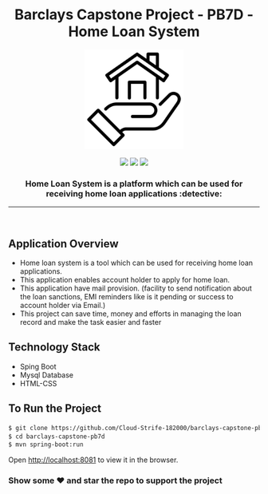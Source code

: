 
<h1 align="center">Barclays Capstone Project - PB7D - Home Loan System</h1>

<div align="center">

<img src="./loan.png" width=200px/>

<br>

[![](https://img.shields.io/badge/Made_with-Spring-red?style=for-the-badge&logo=spring)](https://spring.io/projects/spring-boot/ "Spring Boot")
[![](https://img.shields.io/badge/Made_with-Mysql-red?style=for-the-badge&logo=mysql)](https://dev.mysql.com/doc/ "Mysql")
[![](https://img.shields.io/badge/IDE-Visual_Studio_Code-red?style=for-the-badge&logo=visual-studio-code)](https://code.visualstudio.com/  "Visual Studio Code")

<h3>Home Loan System is a platform which can be used for receiving home loan applications :detective:</h3>
</div>

---

<br>

## Application Overview

* Home loan system is a tool which can be used for receiving home loan applications. 
* This application enables account holder to apply for home loan.
* This application have mail provision. (facility to send notification about the loan sanctions, EMI reminders like is it pending or success to account holder via Email.)
* This project can save time, money and efforts in managing the loan record and make the task easier and faster



## Technology Stack

- Sping Boot
- Mysql Database
- HTML-CSS


## To Run the Project

```sh
$ git clone https://github.com/Cloud-Strife-182000/barclays-capstone-pb7d.git
$ cd barclays-capstone-pb7d
$ mvn spring-boot:run
```
Open [http://localhost:8081](http://localhost:8081) to view it in the browser.



### Show some :heart: and star the repo to support the project
